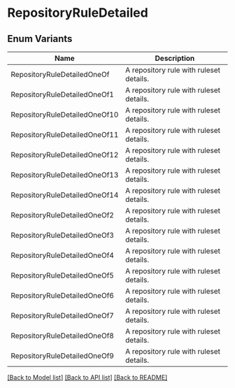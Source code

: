# RepositoryRuleDetailed

## Enum Variants

| Name | Description |
|---- | -----|
| RepositoryRuleDetailedOneOf | A repository rule with ruleset details. |
| RepositoryRuleDetailedOneOf1 | A repository rule with ruleset details. |
| RepositoryRuleDetailedOneOf10 | A repository rule with ruleset details. |
| RepositoryRuleDetailedOneOf11 | A repository rule with ruleset details. |
| RepositoryRuleDetailedOneOf12 | A repository rule with ruleset details. |
| RepositoryRuleDetailedOneOf13 | A repository rule with ruleset details. |
| RepositoryRuleDetailedOneOf14 | A repository rule with ruleset details. |
| RepositoryRuleDetailedOneOf2 | A repository rule with ruleset details. |
| RepositoryRuleDetailedOneOf3 | A repository rule with ruleset details. |
| RepositoryRuleDetailedOneOf4 | A repository rule with ruleset details. |
| RepositoryRuleDetailedOneOf5 | A repository rule with ruleset details. |
| RepositoryRuleDetailedOneOf6 | A repository rule with ruleset details. |
| RepositoryRuleDetailedOneOf7 | A repository rule with ruleset details. |
| RepositoryRuleDetailedOneOf8 | A repository rule with ruleset details. |
| RepositoryRuleDetailedOneOf9 | A repository rule with ruleset details. |

[[Back to Model list]](../README.md#documentation-for-models) [[Back to API list]](../README.md#documentation-for-api-endpoints) [[Back to README]](../README.md)


